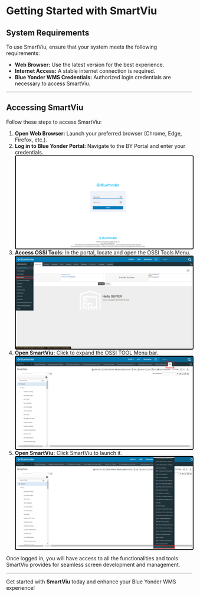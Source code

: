 # Getting Started with SmartViu

## System Requirements

To use SmartViu, ensure that your system meets the following requirements:

- **Web Browser:** Use the latest version for the best experience.
- **Internet Access:** A stable internet connection is required.
- **Blue Yonder WMS Credentials:** Authorized login credentials are necessary to access SmartViu.

---

## Accessing SmartViu

Follow these steps to access SmartViu:

1. **Open Web Browser:** Launch your preferred browser (Chrome, Edge, Firefox, etc.).
2. **Log in to Blue Yonder Portal:** Navigate to the BY Portal and enter your credentials.
<img src="./Attachments/Screen/BY_screen.png" 
alt="undirectedmenu" style="height: 250px; width:500px;margin:auto;display:block; cursor: zoom-in; 
border: 2px solid #000000; border-radius: 4px;"
onclick="this.style.height='400px'; this.style.cursor='zoom-out';" 
ondblclick="this.style.height='200px'; this.style.cursor='zoom-in';">
3. **Access OSSI Tools:** In the portal, locate and open the OSSI Tools Menu.
<img src="./Attachments/Screen/OSSI_TOOLS.png" 
alt="undirectedmenu" style="height: 250px; width:500px;margin:auto;display:block; cursor: zoom-in; 
border: 2px solid #000000; border-radius: 4px;"
onclick="this.style.height='400px'; this.style.cursor='zoom-out';" 
ondblclick="this.style.height='200px'; this.style.cursor='zoom-in';">
4. **Open SmartViu:** Click to expand the OSSI TOOL Menu bar.
<img src="./Attachments/Screen/smartviu1.png" 
alt="undirectedmenu" style="height: 250px; width:500px;margin:auto;display:block; cursor: zoom-in; 
border: 2px solid #000000; border-radius: 4px;"
onclick="this.style.height='0px'; this.style.cursor='zoom-out';" 
ondblclick="this.style.height='200px'; this.style.cursor='zoom-in';">
5. **Open SmartViu:** Click SmartViu to launch it.
<img src="./Attachments/Screen/smartviu2.png"
alt="undirectedmenu" style="height: 250px; width:500px;margin:auto;display:block; cursor: zoom-in; 
border: 2px solid #000000; border-radius: 4px;"
onclick="this.style.height='400px'; this.style.cursor='zoom-out';" 
ondblclick="this.style.height='200px'; this.style.cursor='zoom-in';">

Once logged in, you will have access to all the functionalities and tools SmartViu provides for seamless screen development and management.

---  

Get started with **SmartViu** today and enhance your Blue Yonder WMS experience!
